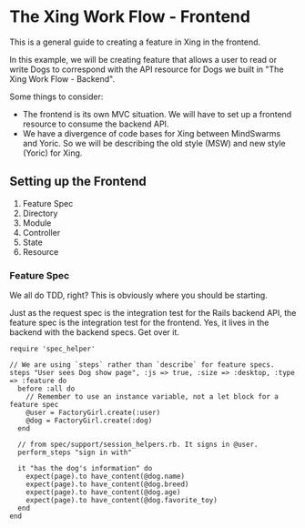 # The Xing Work Flow - Frontend

This is a general guide to creating a feature in Xing in the frontend.

In this example, we will be creating feature that allows a user to read or write Dogs to correspond with the API resource for Dogs we built in "The Xing Work Flow - Backend".

Some things to consider:
* The frontend is its own MVC situation. We will have to set up a frontend resource to consume the backend API.
* We have a divergence of code bases for Xing between MindSwarms and Yoric. So we will be describing the old style (MSW) and new style (Yoric) for Xing.

## Setting up the Frontend

1. Feature Spec
2. Directory
3. Module
5. Controller
6. State
7. Resource

### Feature Spec

We all do TDD, right? This is obviously where you should be starting.

Just as the request spec is the integration test for the Rails backend API, the feature spec is the integration test for the frontend. Yes, it lives in the backend with the backend specs. Get over it.

```
require 'spec_helper'

// We are using `steps` rather than `describe` for feature specs. 
steps "User sees Dog show page", :js => true, :size => :desktop, :type => :feature do 
  before :all do
    // Remember to use an instance variable, not a let block for a feature spec
    @user = FactoryGirl.create(:user)
    @dog = FactoryGirl.create(:dog)
  end
  
  // from spec/support/session_helpers.rb. It signs in @user.
  perform_steps "sign in with"
  
  it "has the dog's information" do 
    expect(page).to have_content(@dog.name)
    expect(page).to have_content(@dog.breed)
    expect(page).to have_content(@dog.age)
    expect(page).to have_content(@dog.favorite_toy)
  end
end
```

